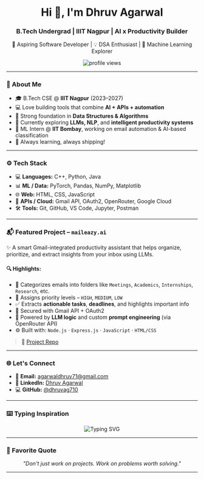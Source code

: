 <h1 align="center">Hi 👋, I'm Dhruv Agarwal</h1>
<h3 align="center">B.Tech Undergrad | IIIT Nagpur | AI x Productivity Builder</h3>

<p align="center">
  🚀 Aspiring Software Developer | 💡 DSA Enthusiast | 🤖 Machine Learning Explorer  
</p>

<p align="center">
  <img src="https://komarev.com/ghpvc/?username=dhruvag710&label=Profile%20views&color=0e75b6&style=flat" alt="profile views" />
</p>

---

### 🧠 About Me

- 🎓 B.Tech CSE @ **IIIT Nagpur** (2023–2027)  
- 💻 Love building tools that combine **AI + APIs + automation**  
- 🔢 Strong foundation in **Data Structures & Algorithms**  
- 🤖 Currently exploring **LLMs, NLP**, and **intelligent productivity systems**  
- 🧠 ML Intern @ **IIT Bombay**, working on email automation & AI-based classification  
- 🌱 Always learning, always shipping!

---

### ⚙️ Tech Stack

- 💻 **Languages:** C++, Python, Java  
- 📊 **ML / Data:** PyTorch, Pandas, NumPy, Matplotlib  
- 🌐 **Web:** HTML, CSS, JavaScript  
- 🔌 **APIs / Cloud:** Gmail API, OAuth2, OpenRouter, Google Cloud  
- 🛠️ **Tools:** Git, GitHub, VS Code, Jupyter, Postman

---

### 📬 Featured Project – `maileazy.ai`

<p>
✨ A smart Gmail-integrated productivity assistant that helps organize, prioritize, and extract insights from your inbox using LLMs.
</p>

#### 🔍 Highlights:
- 📂 Categorizes emails into folders like `Meetings`, `Academics`, `Internships`, `Research`, etc.  
- 🚦 Assigns priority levels – `HIGH`, `MEDIUM`, `LOW`  
- ✅ Extracts **actionable tasks**, **deadlines**, and highlights important info  
- 🔐 Secured with Gmail API + OAuth2  
- 🧠 Powered by **LLM logic** and custom **prompt engineering** (via OpenRouter API)  
- ⚙️ Built with: `Node.js` · `Express.js` · `JavaScript` · `HTML/CSS`

> 🔗 [Project Repo](https://github.com/your-username/maileazy.ai)

---

### 🌐 Let's Connect

- 📧 **Email:** agarwaldhruv71@gmail.com  
- 💼 **LinkedIn:** [Dhruv Agarwal](https://www.linkedin.com/in/dhruvag710/)  
- 💻 **GitHub:** [@dhruvag710](https://github.com/dhruvag710)

---

### ⌨️ Typing Inspiration

<p align="center">
  <img src="https://readme-typing-svg.demolab.com?font=Fira+Code&size=25&pause=1000&center=true&width=480&lines=Keep+Building.;Keep+Learning.;Keep+Contributing.;AI+is+the+Future.;Let's+Build+It+Together." alt="Typing SVG" />
</p>

---

### 🧾 Favorite Quote

<div align="center">
  <em>"Don't just work on projects. Work on problems worth solving."</em>
</div>

---
